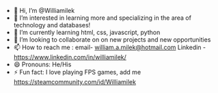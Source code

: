 - 👋 Hi, I’m @Williamilek
- 👀 I’m interested in learning more and specializing in the area of ​​technology and databases!
- 🌱 I’m currently learning html, css, javascript, python
- 💞️ I’m looking to collaborate on on new projects and new opportunities
- 📫 How to reach me : email- william.a.milek@hotmail.com
Linkedin - https://www.linkedin.com/in/williamilek/
- 😄 Pronouns: He/His
- ⚡ Fun fact: I love playing FPS games, add me https://steamcommunity.com/id/Williamilek

<!---
Williamilek/Williamilek is a ✨ special ✨ repository because its `README.md` (this file) appears on your GitHub profile.
You can click the Preview link to take a look at your changes.
--->
